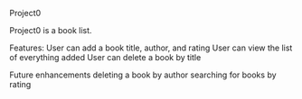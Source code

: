 Project0

Project0 is a book list.

Features:
User can add a book title, author, and rating
User can view the list of everything added
User can delete a book by title

Future enhancements
deleting a book by author
searching for books by rating


